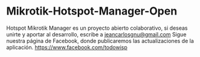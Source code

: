 # Mikrotik-Hotspot-Manager-Open
Hotspot Mikrotik Manager es un proyecto abierto colaborativo, si deseas unirte y aportar al desarrollo, escribe a jeancarlosgnu@gmail.com
Sigue nuestra página de Facebook, donde publicaremos las actualizaciones de la aplicación.
https://www.facebook.com/todowisp
